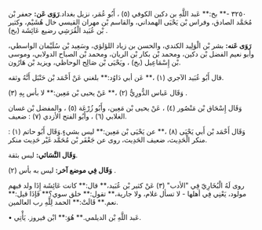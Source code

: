 ٣٢٥٠ -** بخ:** عَبد اللَّهِ بن دكين الكوفي (٥) ، أَبُو عُمَر، نزيل بغداد.**رَوَى عَن:** جعفر بْن مُحَمَّد الصادق، وفراس بْن يَحْيَى الهمداني، والقاسم بْن مهران القيسي خال هُشَيْم، وكثير بْن عُبَيد الْقُرَشِي رضيع عَائِشَة (بخ) .

**رَوَى عَنه:** بشر بْن الْوَلِيد الكندي، والحسن بن زياد اللؤلؤي، وسَعِيد بْن سُلَيْمان الواسطي، وأبو نعيم الفضل بْن دكين، ومحمد بْن بكار بْن الريان، ومحمد بْن الصباح الدولابي، وموسى بْن إِسْمَاعِيل (بخ) ، ويَحْيَى بْن صَالِح الوحاظي، ويزيد بْن هَارُون.

قال أَبُو عُبَيد الآجري (١) ،** عَن أبي دَاوُد:** بلغني عَنْ أَحْمَد بْن حَنْبَل أَنَّهُ وثقه.

وَقَال عَباس الدُّورِيُّ (٢) ،** عَنْ يحيى بْن مَعِين:** لا بأس بِهِ (٣) .

وَقَال إِسْحَاق بْن مَنْصُور (٤) ، عَنْ يحيى بْن مَعِين، وأَبُو زُرْعَة (٥) ، والمفضل بْن غسان الغلابي (٦) ، وأَبُو الفتح الأزدي (٧) : ضعيف.

وَقَال أَحْمَد بْن أَبي يَحْيَى (٨) ،** عن يَحْيَى بْن مَعِين:** ليس بشيءٍ.وَقَال أَبُو حاتم (١) : منكر الْحَدِيث، ضعيف الحَدِيث، روى عن جَعْفَر بْن مُحَمَّد غَيْر حَدِيث منكر.

**وَقَال النَّسَائي:** ليس بثقة.

**وَقَال فِي موضع آخر:** ليس به بأس (٢) .

روى لَهُ الْبُخَارِيّ فِي "الأدب" (٣) عَنْ كثير بْن عُبَيد،** قال:** كانت عَائِشَة إِذَا ولد فيهم مولود، يَعْنِي فِي أهلها - لا تسأل غلام، ولا جارية،** تقول:** خلق سوي؟** فَإذَا قيل:** نعم.** قَالَتْ:** الحمد لِلَّهِ رب العالمين.

• عَبد اللَّهِ بْن الديلمي.** هُوَ:** ابْن فيروز. يَأْتِي.